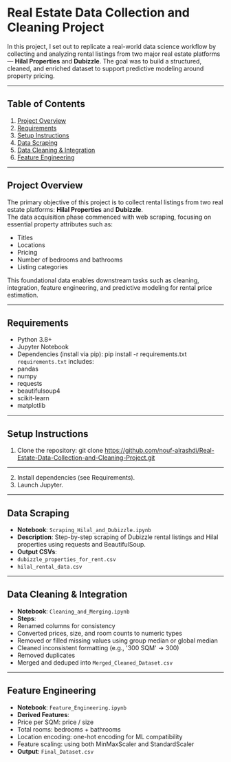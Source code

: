 # Real Estate Data Collection and Cleaning Project

In this project, I set out to replicate a real-world data science workflow by collecting and analyzing rental listings from two major real estate platforms — **Hilal Properties** and **Dubizzle**. The goal was to build a structured, cleaned, and enriched dataset to support predictive modeling around property pricing.

---

##  Table of Contents
1. [Project Overview](#project-overview)  
2. [Requirements](#requirements)  
3. [Setup Instructions](#setup-instructions)  
4. [Data Scraping](#data-scraping)  
5. [Data Cleaning & Integration](#data-cleaning--integration)  
6. [Feature Engineering](#feature-engineering)  

---

##  Project Overview

The primary objective of this project is to collect rental listings from two real estate platforms: **Hilal Properties** and **Dubizzle**.  
The data acquisition phase commenced with web scraping, focusing on essential property attributes such as:

- Titles  
- Locations  
- Pricing  
- Number of bedrooms and bathrooms  
- Listing categories  

This foundational data enables downstream tasks such as cleaning, integration, feature engineering, and predictive modeling for rental price estimation.

---

##  Requirements

- Python 3.8+
- Jupyter Notebook
- Dependencies (install via pip):
  pip install -r requirements.txt
`requirements.txt` includes:
- pandas
- numpy
- requests
- beautifulsoup4
- scikit-learn
- matplotlib

---

## Setup Instructions
1. Clone the repository:
git clone https://github.com/nouf-alrashdi/Real-Estate-Data-Collection-and-Cleaning-Project.git

---
2. Install dependencies (see Requirements).
3. Launch Jupyter.

---

## Data Scraping
- **Notebook**: `Scraping_Hilal_and_Dubizzle.ipynb`
- **Description**: Step-by-step scraping of Dubizzle rental listings and Hilal properties using requests and BeautifulSoup.
- **Output CSVs**: 
- `dubizzle_properties_for_rent.csv`
- `hilal_rental_data.csv`

---

## Data Cleaning & Integration
- **Notebook**: `Cleaning_and_Merging.ipynb`
- **Steps**:
- Renamed columns for consistency
- Converted prices, size, and room counts to numeric types
- Removed or filled missing values using group median or global median
- Cleaned inconsistent formatting (e.g., '300 SQM' → 300)
- Removed duplicates 
- Merged and deduped into `Merged_Cleaned_Dataset.csv`

---

## Feature Engineering
- **Notebook**: `Feature_Engineering.ipynb`
- **Derived Features**:
- Price per SQM: price / size
- Total rooms: bedrooms + bathrooms
- Location encoding: one-hot encoding for ML compatibility
- Feature scaling: using both MinMaxScaler and StandardScaler
- **Output**: `Final_Dataset.csv`
